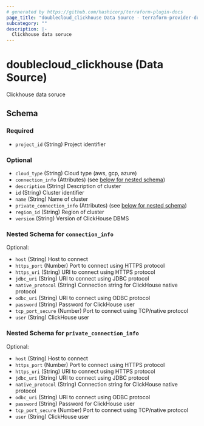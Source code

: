 ```yaml
---
# generated by https://github.com/hashicorp/terraform-plugin-docs
page_title: "doublecloud_clickhouse Data Source - terraform-provider-doublecloud"
subcategory: ""
description: |-
  Clickhouse data soruce
---
```


# doublecloud_clickhouse (Data Source)

Clickhouse data soruce



<!-- schema generated by tfplugindocs -->
## Schema

### Required

- `project_id` (String) Project identifier

### Optional

- `cloud_type` (String) Cloud type (aws, gcp, azure)
- `connection_info` (Attributes) (see [below for nested schema](#nestedatt--connection_info))
- `description` (String) Description of cluster
- `id` (String) Cluster identifier
- `name` (String) Name of cluster
- `private_connection_info` (Attributes) (see [below for nested schema](#nestedatt--private_connection_info))
- `region_id` (String) Region of cluster
- `version` (String) Version of ClickHouse DBMS

<a id="nestedatt--connection_info"></a>
### Nested Schema for `connection_info`

Optional:

- `host` (String) Host to connect
- `https_port` (Number) Port to connect using HTTPS protocol
- `https_uri` (String) URI to connect using HTTPS protocol
- `jdbc_uri` (String) URI to connect using JDBC protocol
- `native_protocol` (String) Connection string for ClickHouse native protocol
- `odbc_uri` (String) URI to connect using ODBC protocol
- `password` (String) Password for ClickHouse user
- `tcp_port_secure` (Number) Port to connect using TCP/native protocol
- `user` (String) ClickHouse user


<a id="nestedatt--private_connection_info"></a>
### Nested Schema for `private_connection_info`

Optional:

- `host` (String) Host to connect
- `https_port` (Number) Port to connect using HTTPS protocol
- `https_uri` (String) URI to connect using HTTPS protocol
- `jdbc_uri` (String) URI to connect using JDBC protocol
- `native_protocol` (String) Connection string for ClickHouse native protocol
- `odbc_uri` (String) URI to connect using ODBC protocol
- `password` (String) Password for ClickHouse user
- `tcp_port_secure` (Number) Port to connect using TCP/native protocol
- `user` (String) ClickHouse user


